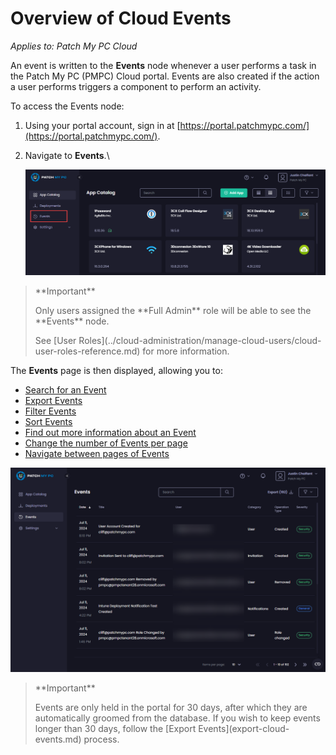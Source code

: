 # Overview of Cloud Events

_Applies to: Patch My PC Cloud_

An event is written to the **Events** node whenever a user performs a task in the Patch My PC (PMPC) Cloud portal. Events are also created if the action a user performs triggers a component to perform an activity.

To access the Events node:

1. Using your portal account, sign in at [https://portal.patchmypc.com/](https://portal.patchmypc.com/).
2.  Navigate to **Events**.\\

    ![Navigating to "Events" to access the Events page](/_images/image-(1760).png)

> \*\*Important\*\*
>
> Only users assigned the \*\*Full Admin\*\* role will be able to see the \*\*Events\*\* node.
>
> See \[User Roles]\(../cloud-administration/manage-cloud-users/cloud-user-roles-reference.md) for more information.

The **Events** page is then displayed, allowing you to:

* [Search for an Event](search-for-a-cloud-event.md)
* [Export Events](export-cloud-events.md)
* [Filter Events](filter-cloud-events.md)
* [Sort Events](sort-cloud-events.md)
* [Find out more information about an Event](find-out-more-information-about-a-cloud-event.md)
* [Change the number of Events per page](change-the-number-of-cloud-events-per-page.md)
* [Navigate between pages of Events](navigate-between-pages-of-cloud-events.md)

![The "Events" page](/_images/image-(1762).png)

> \*\*Important\*\*
>
> Events are only held in the portal for 30 days, after which they are automatically groomed from the database. If you wish to keep events longer than 30 days, follow the \[Export Events]\(export-cloud-events.md) process.